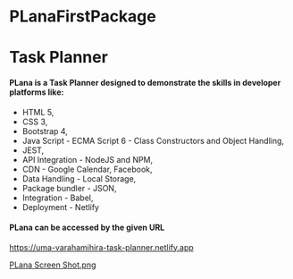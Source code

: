 # PLanaFirstPackage
<h1> Task Planner </h1> 
<h4> PLana is a Task Planner designed to demonstrate the skills in developer platforms like:</h4>


<ul>
  <li> HTML 5,</li> 
  <li> CSS 3, </li>
  <li> Bootstrap 4,</li>
  <li> Java Script - ECMA Script 6 - Class Constructors and Object Handling,</li>
  <li> JEST,</li>
  <li> API Integration - NodeJS and NPM,</li>
  <li> CDN - Google Calendar, Facebook,</li>
  <li> Data Handling - Local Storage, </li>
  <li> Package bundler - JSON, </li>
  <li> Integration - Babel,</li>
  <li> Deployment - Netlify </li>
</ul>

<h4> PLana can be accessed by the given URL </h4>

<a href="url">https://uma-varahamihira-task-planner.netlify.app</a>


<a class="js-navigation-open link-gray-dark" title="PLana Screen Shot.png"  href="/umaannaiyan/PLanaFirstPackage/blob/master/PLana%20Screen%20Shot.png">PLana Screen Shot.png</a>




